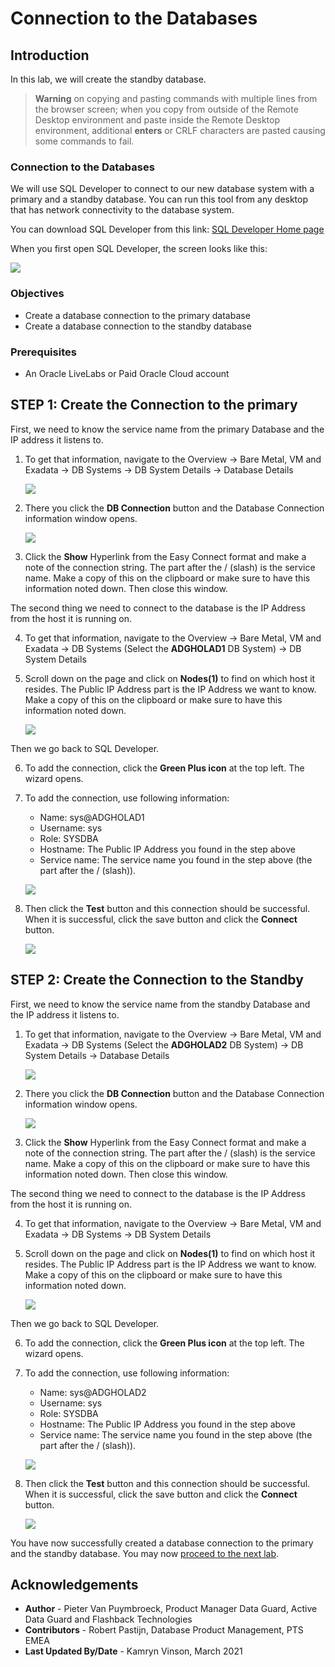 # Connection to the Databases

## Introduction
In this lab, we will create the standby database.


> **Warning** on copying and pasting commands with multiple lines from the browser screen; when you copy from outside of the Remote Desktop environment and paste inside the Remote Desktop environment, additional **enters** or CRLF characters are pasted causing some commands to fail. 


### Connection to the Databases

We will use SQL Developer to connect to our new database system with a primary and a standby database. 
You can run this tool from any desktop that has network connectivity to the database system.

You can download SQL Developer from this link: [SQL Developer Home page](https://www.oracle.com/be/database/technologies/appdev/sqldeveloper-landing.html) 

When you first open SQL Developer, the screen looks like this:

![](./images/DB-connection-02.png)

### Objectives
- Create a database connection to the primary database
- Create a database connection to the standby database

### Prerequisites
- An Oracle LiveLabs or Paid Oracle Cloud account

## **STEP 1**: Create the Connection to the primary

First, we need to know the service name from the primary Database and the IP address it listens to. 

1. To get that information, navigate to the Overview
-> Bare Metal, VM and Exadata
-> DB Systems
-> DB System Details
-> Database Details

    ![](./images/DB-connection-01.png)

2. There you click the **DB Connection** button and the Database Connection information window opens.

    ![](./images/DB-connection-03.png)

3. Click the **Show** Hyperlink from the Easy Connect format and make a note of the connection string. The part after the / (slash) is the service name. Make a copy of this on the clipboard or make sure to have this information noted down. Then close this window.

The second thing we need to connect to the database is the IP Address from the host it is running on.

4. To get that information, navigate to the Overview
-> Bare Metal, VM and Exadata
-> DB Systems (Select the **ADGHOLAD1** DB System)
-> DB System Details

5. Scroll down on the page and click on **Nodes(1)** to find on which host it resides.
The Public IP Address part is the IP Address we want to know. Make a copy of this on the clipboard or make sure to have this information noted down. 

    ![](./images/DB-connection-04.png)

Then we go back to SQL Developer.

6. To add the connection, click the **Green Plus icon** at the top left.
The wizard opens.

7. To add the connection, use following information:

    * Name: sys@ADGHOLAD1
    * Username: sys
    * Role: SYSDBA
    * Hostname: The Public IP Address you found in the step above
    * Service name: The service name you found in the step above (the part after the / (slash)).

    ![](./images/DB-connection-05.png)

8. Then click the **Test** button and this connection should be successful. When it is successful, click the save button and click the **Connect** button.

    ![](./images/DB-connection-06.png)


## **STEP 2**: Create the Connection to the Standby

First, we need to know the service name from the standby Database and the IP address it listens to. 

1. To get that information, navigate to the Overview
-> Bare Metal, VM and Exadata
-> DB Systems  (Select the **ADGHOLAD2** DB System)
-> DB System Details
-> Database Details

    ![](./images/DB-connection-07.png)

2. There you click the **DB Connection** button and the Database Connection information window opens.

    ![](./images/DB-connection-08.png)

3. Click the **Show** Hyperlink from the Easy Connect format and make a note of the connection string. The part after the / (slash) is the service name. Make a copy of this on the clipboard or make sure to have this information noted down. Then close this window.

The second thing we need to connect to the database is the IP Address from the host it is running on.

4. To get that information, navigate to the Overview
-> Bare Metal, VM and Exadata
-> DB Systems
-> DB System Details

5. Scroll down on the page and click on **Nodes(1)** to find on which host it resides.
The Public IP Address part is the IP Address we want to know. Make a copy of this on the clipboard or make sure to have this information noted down. 

    ![](./images/DB-connection-09.png)

Then we go back to SQL Developer.

6. To add the connection, click the **Green Plus icon** at the top left.
The wizard opens.

7. To add the connection, use following information:

    * Name: sys@ADGHOLAD2
    * Username: sys
    * Role: SYSDBA
    * Hostname: The Public IP Address you found in the step above
    * Service name: The service name you found in the step above (the part after the / (slash)).

    ![](./images/DB-connection-10.png)

8. Then click the **Test** button and this connection should be successful. When it is successful, click the save button and click the **Connect** button.

    ![](./images/DB-connection-11.png)


You have now successfully created a database connection to the primary and the standby database. You may now [proceed to the next lab](#next).

## Acknowledgements

- **Author** - Pieter Van Puymbroeck, Product Manager Data Guard, Active Data Guard and Flashback Technologies
- **Contributors** - Robert Pastijn, Database Product Management, PTS EMEA
- **Last Updated By/Date** -  Kamryn Vinson, March 2021